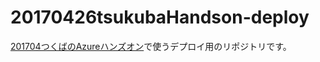 # 20170426tsukubaHandson-deploy
[201704つくばのAzureハンズオン](https://github.com/mspjp/20170426tsukubaHandson)で使うデプロイ用のリポジトリです。
